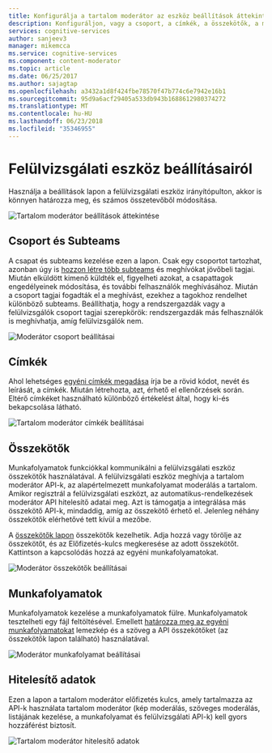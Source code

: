```yaml
---
title: Konfigurálja a tartalom moderátor az eszköz beállítások áttekintése |} Microsoft Docs
description: Konfiguráljon, vagy a csoport, a címkék, a összekötők, a munkafolyamatok és a hitelesítő adatok beszerzése.
services: cognitive-services
author: sanjeev3
manager: mikemcca
ms.service: cognitive-services
ms.component: content-moderator
ms.topic: article
ms.date: 06/25/2017
ms.author: sajagtap
ms.openlocfilehash: a3432a1d8f424fbe78570f47b774c6e7942e16b1
ms.sourcegitcommit: 95d9a6acf29405a533db943b1688612980374272
ms.translationtype: MT
ms.contentlocale: hu-HU
ms.lasthandoff: 06/23/2018
ms.locfileid: "35346955"
---
```

# <a name="about-review-tool-settings"></a>Felülvizsgálati eszköz beállításairól #

Használja a beállítások lapon a felülvizsgálati eszköz irányítópulton, akkor is könnyen határozza meg, és számos összetevőből módosítása.

![Tartalom moderátor beállítások áttekintése](images/settings-1.png)

## <a name="team-and-subteams"></a>Csoport és Subteams ## 

A csapat és subteams kezelése ezen a lapon. Csak egy csoportot tartozhat, azonban úgy is [hozzon létre több subteams](subteams.md) és meghívókat jövőbeli tagjai. Miután elküldött kimenő küldték el, figyelheti azokat, a csapattagok engedélyeinek módosítása, és további felhasználók meghívásához. Miután a csoport tagjai fogadták el a meghívást, ezekhez a tagokhoz rendelhet különböző subteams. Beállíthatja, hogy a rendszergazdák vagy a felülvizsgálók csoport tagjai szerepkörök: rendszergazdák más felhasználók is meghívhatja, amíg felülvizsgálók nem.

![Moderátor csoport beállításai](images/settings-2-team.png)

## <a name="tags"></a>Címkék ##

Ahol lehetséges [egyéni címkék megadása](tags.md) írja be a rövid kódot, nevét és leírását, a címkék. Miután létrehozta, azt, érhető el ellenőrzések során. Eltérő címkéket használható különböző értékelést által, hogy ki-és bekapcsolása látható.

![Tartalom moderátor címkék beállításai](images/settings-3-tags.png)

## <a name="connectors"></a>Összekötők ##

Munkafolyamatok funkciókkal kommunikálni a felülvizsgálati eszköz összekötők használatával. A felülvizsgálati eszköz meghívja a tartalom moderátor API-k, az alapértelmezett munkafolyamat moderálás a tartalom. Amikor regisztrál a felülvizsgálati eszközt, az automatikus-rendelkezések moderátor API hitelesítő adatai meg. Azt is támogatja a integrálása más összekötő API-k, mindaddig, amíg az összekötő érhető el. Jelenleg néhány összekötők elérhetővé tett kívül a mezőbe.

A [összekötők lapon](connectors.md) összekötők kezelhetik. Adja hozzá vagy törölje az összekötőt, és az Előfizetés-kulcs megkeresése az adott összekötőt. Kattintson a kapcsolódás hozzá az egyéni munkafolyamatokat. 

![Moderátor összekötők beállításai](images/settings-4-connectors.png)

## <a name="workflows"></a>Munkafolyamatok ##

Munkafolyamatok kezelése a munkafolyamatok fülre. Munkafolyamatok tesztelheti egy fájl feltöltésével. Emellett [határozza meg az egyéni munkafolyamatokat](workflows.md) lemezkép és a szöveg a API összekötőket (az összekötők lapon található) használatával. 

![Moderátor munkafolyamat beállításai](images/settings-5-workflows.png)

## <a name="credentials"></a>Hitelesítő adatok ##

Ezen a lapon a tartalom moderátor előfizetés kulcs, amely tartalmazza az API-k használata tartalom moderátor (kép moderálás, szöveges moderálás, listájának kezelése, a munkafolyamat és felülvizsgálati API-k) kell gyors hozzáférést biztosít.
 
![Tartalom moderátor hitelesítő adatok](images/settings-6-credentials.png)

